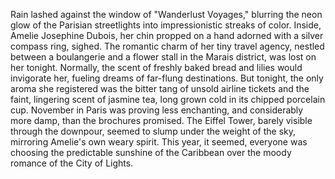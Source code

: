 Rain lashed against the window of "Wanderlust Voyages," blurring the neon glow of the Parisian streetlights into impressionistic streaks of color.  Inside,  Amelie Josephine Dubois, her chin propped on a hand adorned with a silver compass ring, sighed. The romantic charm of her tiny travel agency, nestled between a boulangerie and a flower stall in the Marais district, was lost on her tonight.  Normally, the scent of freshly baked bread and lilies would invigorate her, fueling dreams of far-flung destinations.  But tonight, the only aroma she registered was the bitter tang of unsold airline tickets and the faint, lingering scent of jasmine tea, long grown cold in its chipped porcelain cup.  November in Paris was proving less enchanting, and considerably more damp, than the brochures promised. The Eiffel Tower, barely visible through the downpour, seemed to slump under the weight of the sky, mirroring Amelie's own weary spirit. This year, it seemed, everyone was choosing the predictable sunshine of the Caribbean over the moody romance of the City of Lights.

